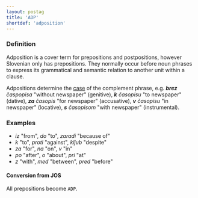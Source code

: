```yaml
---
layout: postag
title: 'ADP'
shortdef: 'adposition'
---
```

### Definition

Adposition is a cover term for prepositions and postpositions, however Slovenian only has prepositions. They normally occur before noun phrases to express its grammatical and semantic relation to another unit within a clause. 

Adpositions determine the [case]() of the complement phrase, e.g. _<b>brez</b> časpopisa_ "without newspaper" (genitive), _<b>k</b> časopisu_ "to newspaper" (dative), _<b>za</b> časopis_ "for newspaper" (accusative), _<b>v</b> časopisu_ "in newspaper" (locative), _<b>s</b> časopisom_ "with newspaper" (instrumental). 

### Examples

- _iz_ "from", _do_ "to", _zaradi_ "because of"
- _k_ "to", _proti_ "against", _kljub_ "despite"
- _za_ "for", _na_ "on", _v_ "in"
- _po_ "after", _o_ "about", _pri_ "at"
- _z_ "with", _med_ "between", _pred_ "before"

#### Conversion from JOS

All prepositions become `ADP`.
<!-- Interlanguage links updated Út zář 29 20:42:53 CEST 2020 -->
